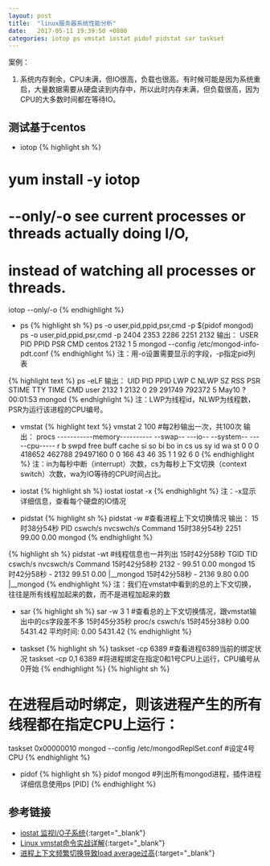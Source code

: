 ```yaml
---
layout: post
title:  "linux服务器系统性能分析"
date:   2017-05-11 19:39:50 +0800
categories: iotop ps vmstat iostat pidof pidstat sar taskset
---
```


案例：

1. 系统内存剩余，CPU未满，但IO很高，负载也很高。有时候可能是因为系统重启，大量数据需要从硬盘读到内存中，所以此时内存未满，但负载很高，因为CPU的大多数时间都在等待IO。


## 测试基于centos

* iotop
{% highlight sh %}
# yum install -y iotop
# --only/-o see current processes or threads actually doing I/O,
# instead of watching all processes or threads.
iotop --only/-o
{% endhighlight %}


* ps
{% highlight sh %}
ps -o user,pid,ppid,psr,cmd -p $(pidof mongod)
ps -o user,pid,ppid,psr,cmd -p 2404 2353 2286 2251 2132
输出：
USER       PID  PPID PSR CMD
centos    2132     1   5 mongod --config /etc/mongod-info-pdt.conf
{% endhighlight %}
注：用-o设置需要显示的字段，-p指定pid列表

{% highlight text %}
ps -eLF
输出：
UID   PID PPID  LWP C NLWP     SZ    RSS PSR STIME TTY     TIME CMD
user 2132    1 2132 0   29 291749 792372 5   May10 ?   00:01:53 mongod
{% endhighlight %}
注：LWP为线程id，NLWP为线程数，PSR为运行该进程的CPU编号。


* vmstat
{% highlight text %}
vmstat 2 100 #每2秒输出一次，共100次
输出：
procs -----------memory---------- --swap-- ---io-- --system-- -----cpu-----
r  b  swpd   free   buff  cache   si   so   bi  bo   in   cs  us sy id wa st
0  0     0 418652 462788 29497160  0    0  166  43   46   35   1  1 92  6  0
{% endhighlight %}
注：in为每秒中断（interrupt）次数，cs为每秒上下文切换（context switch）次数，wa为IO等待的CPU时间占比。


* iostat
{% highlight sh %}
iostat
iostat -x
{% endhighlight %}
注：-x显示详细信息，查看每个硬盘的IO情况



* pidstat
{% highlight sh %}
pidstat -w #查看进程上下文切换情况
输出：
15时38分54秒       PID   cswch/s nvcswch/s  Command
15时38分54秒      2251     99.00      0.00  mongod
{% endhighlight %}

{% highlight sh %}
pidstat -wt #线程信息也一并列出
15时42分58秒      TGID       TID   cswch/s nvcswch/s  Command
15时42分58秒      2132         -     99.51      0.00  mongod
15时42分58秒         -      2132     99.51      0.00  |__mongod
15时42分58秒         -      2136      9.80      0.00  |__mongod
{% endhighlight %}
注：我们在vmstat中看到的总的上下文切换，往往是所有线程加起来的数，而不是进程加起来的数

* sar
{% highlight sh %}
sar -w 3 1 #查看总的上下文切换情况，跟vmstat输出中的cs字段差不多
15时45分35秒    proc/s   cswch/s
15时45分38秒      0.00   5431.42
平均时间:      0.00   5431.42
{% endhighlight %}

* taskset
{% highlight sh %}
taskset -cp 6389 #查看进程6389当前的绑定状况
taskset -cp 0,1 6389 #将进程绑定在指定0和1号CPU上运行，CPU编号从0开始
{% endhighlight %}
{% highlight sh %}
# 在进程启动时绑定，则该进程产生的所有线程都在指定CPU上运行：
taskset 0x00000010 mongod --config /etc/mongodReplSet.conf #设定4号CPU
{% endhighlight %}

* pidof
{% highlight sh %}
pidof mongod #列出所有mongod进程，插件进程详细信息使用ps [PID]
{% endhighlight %}

## 参考链接
* [iostat 监视I/O子系统](http://linuxtools-rst.readthedocs.io/zh_CN/latest/tool/iostat.html){:target="_blank"}
* [Linux vmstat命令实战详解](http://www.cnblogs.com/ggjucheng/archive/2012/01/05/2312625.html){:target="_blank"}
* [进程上下文频繁切换导致load average过高](http://www.361way.com/linux-context-switch/5131.html){:target="_blank"}

